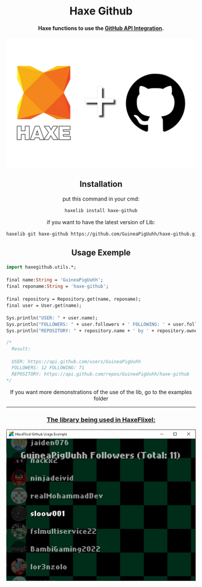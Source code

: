 <div align="center"> 
  <h1>Haxe Github</h1>
  <h4>
  Haxe functions to use the
  <a href='https://docs.github.com/en/rest?apiVersion=2022-11-28'>GitHub API Integration</a>.
  </h4>
  <img src="img/imgSharp.png" width=550/>
  <h2>Installation</h2>

  put this command in your cmd:
  ```bash
  haxelib install haxe-github
  ```

  if you want to have the latest version of Lib:
  ```bash
  haxelib git haxe-github https://github.com/GuineaPigUuhh/haxe-github.git
  ```

  <h2>Usage Exemple</h2>
</div>

```haxe
import haxegithub.utils.*;

final name:String = 'GuineaPigUuhh';
final reponame:String = 'haxe-github';

final repository = Repository.get(name, reponame);
final user = User.get(name);

Sys.println("USER: " + user.name);
Sys.println("FOLLOWERS: " + user.followers + ' FOLLOWING: ' + user.following);
Sys.println("REPOSITORY: " + repository.name + ' by ' + repository.owner.login);
```

```haxe
/*
  Result:

  USER: https://api.github.com/users/GuineaPigUuhh
  FOLLOWERS: 12 FOLLOWING: 71
  REPOSITORY: https://api.github.com/repos/GuineaPigUuhh/haxe-github
*/
```

<div align="center"> 
  If you want more demonstrations of the use of the lib, go to the examples folder

  ---

  <h3><a href="https://github.com/GuineaPigUuhh/HaxeFlixel-Github-Exemple">The library being used in HaxeFlixel:</a></h3>

  <img src="https://raw.githubusercontent.com/GuineaPigUuhh/HaxeFlixel-Github-Exemple/main/img/view.png" width=600/>
</div>